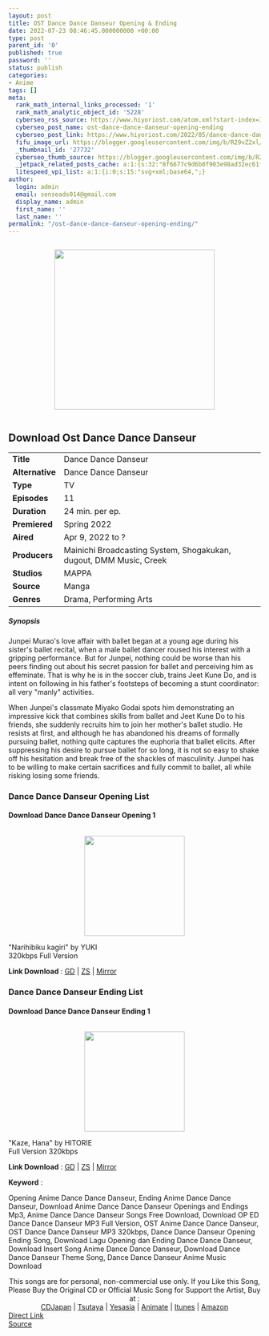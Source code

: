 ```yaml
---
layout: post
title: OST Dance Dance Danseur Opening & Ending
date: 2022-07-23 08:46:45.000000000 +00:00
type: post
parent_id: '0'
published: true
password: ''
status: publish
categories:
- Anime
tags: []
meta:
  rank_math_internal_links_processed: '1'
  rank_math_analytic_object_id: '5228'
  cyberseo_rss_source: https://www.hiyoriost.com/atom.xml?start-index=1
  cyberseo_post_name: ost-dance-dance-danseur-opening-ending
  cyberseo_post_link: https://www.hiyoriost.com/2022/05/dance-dance-danseur-opening-ending.html
  fifu_image_url: https://blogger.googleusercontent.com/img/b/R29vZ2xl/AVvXsEge6SnopCP6G1OV00fSOAw04EBfbBXHf5YpkdhVwS3ETrNbZre08vxN-RbbUJlhD8L_Bk1prQhL4-MIrHx6RHS1og7lggeYS5f5FBNscLgTG7ivA510u7V3eTCWO1QS_rYeFw4SFByIRlW2dYGOrB5V0TaIY9aBbyIvwKXXivYaaWvFVhOnntr37IQ5/s320/bx132171-7eUhRXuzbR20.png
  _thumbnail_id: '27732'
  cyberseo_thumb_source: https://blogger.googleusercontent.com/img/b/R29vZ2xl/AVvXsEge6SnopCP6G1OV00fSOAw04EBfbBXHf5YpkdhVwS3ETrNbZre08vxN-RbbUJlhD8L_Bk1prQhL4-MIrHx6RHS1og7lggeYS5f5FBNscLgTG7ivA510u7V3eTCWO1QS_rYeFw4SFByIRlW2dYGOrB5V0TaIY9aBbyIvwKXXivYaaWvFVhOnntr37IQ5/s320/bx132171-7eUhRXuzbR20.png
  _jetpack_related_posts_cache: a:1:{s:32:"8f6677c9d6b0f903e98ad32ec61f8deb";a:2:{s:7:"expires";i:1658621063;s:7:"payload";a:3:{i:0;a:1:{s:2:"id";i:27805;}i:1;a:1:{s:2:"id";i:27935;}i:2;a:1:{s:2:"id";i:27691;}}}}
  litespeed_vpi_list: a:1:{i:0;s:15:"svg+xml;base64,";}
author:
  login: admin
  email: senseads014@gmail.com
  display_name: admin
  first_name: ''
  last_name: ''
permalink: "/ost-dance-dance-danseur-opening-ending/"
---
```

<div class="separator" style="clear: both;"><a href="https://blogger.googleusercontent.com/img/b/R29vZ2xl/AVvXsEge6SnopCP6G1OV00fSOAw04EBfbBXHf5YpkdhVwS3ETrNbZre08vxN-RbbUJlhD8L_Bk1prQhL4-MIrHx6RHS1og7lggeYS5f5FBNscLgTG7ivA510u7V3eTCWO1QS_rYeFw4SFByIRlW2dYGOrB5V0TaIY9aBbyIvwKXXivYaaWvFVhOnntr37IQ5/s650/bx132171-7eUhRXuzbR20.png" style="display: block; padding: 1em 0; text-align: center; "><img alt border="0" data-original-height="650" data-original-width="460" height="320" src="{{ site.baseurl }}/assets/2022/07/bx132171-7eUhRXuzbR20.png" /></a></div>
<div class="judulanime">
<h2>Download Ost Dance Dance Danseur</h2>
</div>
<div class="info2" id="Info">
<table>
<tbody>
<tr>
<td class="tablex"><b>Title</b></td>
<td>Dance Dance Danseur</td>
</tr>
<tr>
<td class="tablex"><b>Alternative</b></td>
<td>Dance Dance Danseur</td>
</tr>
<tr>
<td class="tablex"><b>Type</b></td>
<td>TV</td>
</tr>
<tr>
<td class="tablex"><b>Episodes</b></td>
<td>11</td>
</tr>
<tr>
<td class="tablex"><b>Duration</b></td>
<td>24 min. per ep.</td>
</tr>
<tr>
<td class="tablex"><b>Premiered</b></td>
<td>Spring 2022</td>
</tr>
<tr>
<td class="tablex"><b>Aired</b></td>
<td>Apr 9, 2022 to ?</td>
</tr>
<tr>
<td class="tablex"><b>Producers</b></td>
<td>Mainichi Broadcasting System, Shogakukan, dugout, DMM Music, Creek</td>
</tr>
<tr>
<td class="tablex"><b>Studios</b></td>
<td>MAPPA</td>
</tr>
<tr>
<td class="tablex"><b>Source</b></td>
<td>Manga</td>
</tr>
<tr>
<td class="tablex"><b>Genres</b></td>
<td>Drama, Performing Arts</td>
</tr>
</tbody>
</table>
</div>
<div class="sinopsis">
<h5>Synopsis</h5>
</div>
<div class="deskripsi">
<p>Junpei Murao's love affair with ballet began at a young age during his sister's ballet recital, when a male ballet dancer roused his interest with a gripping performance. But for Junpei, nothing could be worse than his peers finding out about his secret passion for ballet and perceiving him as effeminate. That is why he is in the soccer club, trains Jeet Kune Do, and is intent on following in his father's footsteps of becoming a stunt coordinator: all very "manly" activities.</p>
<p>When Junpei's classmate Miyako Godai spots him demonstrating an impressive kick that combines skills from ballet and Jeet Kune Do to his friends, she suddenly recruits him to join her mother's ballet studio. He resists at first, and although he has abandoned his dreams of formally pursuing ballet, nothing quite captures the euphoria that ballet elicits. After suppressing his desire to pursue ballet for so long, it is not so easy to shake off his hesitation and break free of the shackles of masculinity. Junpei has to be willing to make certain sacrifices and fully commit to ballet, all while risking losing some friends.</p>
</div>
<div class="listz">
<h3>Dance Dance Danseur Opening List</h3>
</div>
<div class="listz2">
<div class="listz1">
<h4>Download Dance Dance Danseur Opening 1</h4>
</div>
<div class="listz2">
<div class="separator" style="clear: both;"><a href="https://blogger.googleusercontent.com/img/b/R29vZ2xl/AVvXsEgQHqEMUUj5dfiD43KlwJM0VHfKrDL4Jp5374nh8VRUq7wmTpnfybBx87-SJYIp_NjfbBCvbQOdtBK7-U12RJueYv4-gQ49hHJ24He_AG7rY-wrXsCbuTClV017sBrkm8dXmO0XBqv6sd59HOec5rMX6YyXc3HLZDQ-i-LAVGT1gt-hZUAppQ_PVHzY/s1200/cover%20%2841%29.jpg" style="display: block; padding: 1em 0; text-align: center; "><img alt border="0" data-original-height="1200" data-original-width="1200" src="{{ site.baseurl }}/assets/2022/07/cover%20%2841%29.jpg" width="200" /></a></div>
</div>
<div class="listz2">"Narihibiku kagiri" by YUKI<br />320kbps Full Version
<p><b>Link Download</b> : <a href="https://drive.google.com/file/d/1Vg0Zf8nnFkE-f2lJOHFXQXkg_iBzHWZS/view?usp=drivesdk" rel="nofollow noopener" target="_blank">GD</a> | <a href="https://www91.zippyshare.com/v/Ftk9dm9Y/file.html" rel="nofollow noopener" target="_blank">ZS</a> | <a href="https://mir.cr/SBY6GFLC" rel="nofollow noopener" target="_blank">Mirror</a></p>
</div>
</div>
<div class="listz">
<h3>Dance Dance Danseur Ending List</h3>
</div>
<div class="listz2">
<div class="listz1">
<h4>Download Dance Dance Danseur Ending 1</h4>
</div>
<div class="listz2">
<div class="separator" style="clear: both;"><a href="https://blogger.googleusercontent.com/img/b/R29vZ2xl/AVvXsEhZJoSHdHd9LHxVbcMrYjBT3IadyXjRJf9XIb_8LVBxLkkiPQeIx7KhzTfMIA9xxu8UjQVtCYozA1SyozPEuWj6DZyU1Fr1CyPDr8MkPWxzo1vyyq-ErIwkpd9yVtxqkcHT2n0Pjtu56oSQX9PsJQl3_kPG0CiiPrUbzQ95U6E_4-hYBwV9L7TqXwOq/s650/cover%20%2897%29.jpg" style="display: block; padding: 1em 0; text-align: center; "><img alt border="0" data-original-height="650" data-original-width="650" src="{{ site.baseurl }}/assets/2022/07/cover%20%2897%29.jpg" width="200" /></a></div>
</div>
<div class="listz2">"Kaze, Hana" by HITORIE<br />Full Version 320kbps
<p><b>Link Download</b> : <a href="https://drive.google.com/file/d/1-W3R2mNPknei5ZJRK8iInlY3MfnwcLGM/view?usp=drivesdk" rel="nofollow noopener" target="_blank">GD</a> | <a href="https://www69.zippyshare.com/v/vrnie3WC/file.html" rel="nofollow noopener" target="_blank">ZS</a> | <a href="https://mir.cr/HUTUZWSD" rel="nofollow noopener" target="_blank">Mirror</a></p>
</div>
</div>
<p><b>Keyword</b> :
<div class="tagser">Opening Anime Dance Dance Danseur, Ending Anime Dance Dance Danseur, Download Anime Dance Dance Danseur Openings and Endings Mp3, Anime Dance Dance Danseur Songs Free Download, Download OP ED Dance Dance Danseur MP3 Full Version, OST Anime Dance Dance Danseur, OST Dance Dance Danseur MP3 320kbps, Dance Dance Danseur Opening Ending Song, Download Lagu Opening dan Ending Dance Dance Danseur, Download Insert Song Anime Dance Dance Danseur, Download Dance Dance Danseur Theme Song, Dance Dance Danseur Anime Music Download</div>
<p> 
<div class="buycd" align="center">This songs are for personal, non-commercial use only. If you Like this Song, Please Buy the Original CD or Official Music Song for Support the Artist, Buy at : <br /><a href="https://www.cdjapan.co.jp/" target="_blank" rel="noopener">CDJapan</a> | <a href="https://shop.tsutaya.co.jp/" target="_blank" rel="noopener">Tsutaya</a> | <a href="https://www.yesasia.com/" target="_blank" rel="noopener">Yesasia</a> | <a href="https://www.animate-onlineshop.jp/" target="_blank" rel="noopener">Animate</a> | <a href="https://www.apple.com/jp/itunes" target="_blank" rel="noopener">Itunes</a> | <a href="https://amazon.co.jp/" target="_blank" rel="noopener">Amazon</a>
</div>
<link rel="stylesheet" href="https://cdnjs.cloudflare.com/ajax/libs/font-awesome/4.7.0/css/font-awesome.min.css" />
<div class="divbtn"> <a href="https://handymansurrender.com/fihup8buzv?key=94550f7ce39444073321dde3b8782f97" class="btn"><i class="fa fa-download"></i> Direct Link</a> <br /><a href="https://www.hiyoriost.com/2022/05/dance-dance-danseur-opening-ending.html">Source</a> </div>
